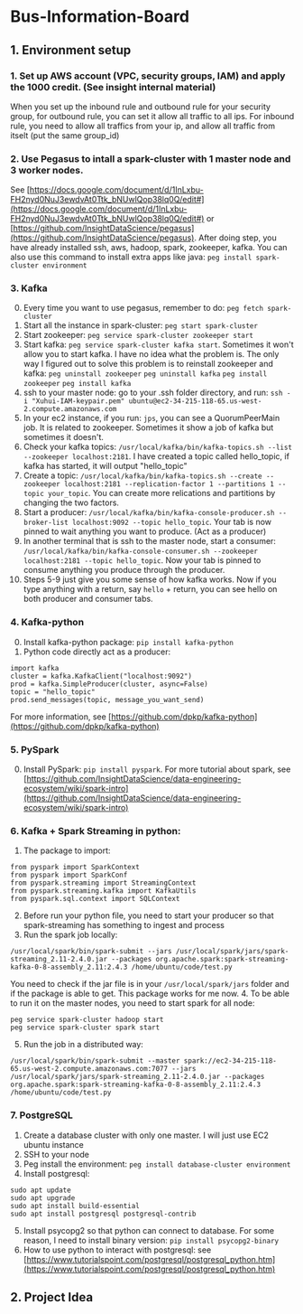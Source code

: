 # Bus-Information-Board
## 1. Environment setup
### 1. Set up AWS account (VPC, security groups, IAM) and apply the 1000 credit. (See insight internal material)
When you set up the inbound rule and outbound rule for your security group, for outbound rule, you can set it allow all traffic to all ips. For inbound rule, you need to allow all traffics from your ip, and allow all traffic from itselt (put the same group_id)
### 2. Use Pegasus to intall a spark-cluster with 1 master node and 3 worker nodes.
See [https://docs.google.com/document/d/1InLxbu-FH2nyd0NuJ3ewdvAt0Ttk_bNUwlQop38lq0Q/edit#](https://docs.google.com/document/d/1InLxbu-FH2nyd0NuJ3ewdvAt0Ttk_bNUwlQop38lq0Q/edit#) or [https://github.com/InsightDataScience/pegasus](https://github.com/InsightDataScience/pegasus). After doing step, you have already installed ssh, aws, hadoop, spark, zookeeper, kafka. You can also use this command to install extra apps like java: `peg install spark-cluster environment`
### 3. Kafka
0. Every time you want to use pegasus, remember to do: `peg fetch spark-cluster`
1. Start all the instance in spark-cluster: `peg start spark-cluster`
2. Start zookeeper: `peg service spark-cluster zookeeper start`
3. Start kafka: `peg service spark-cluster kafka start`. Sometimes it won't allow you to start kafka. I have no idea what the problem is. The only way I figured out to solve this problem is to reinstall zookeeper and kafka: 
`peg uninstall zookeeper`
`peg uninstall kafka`
`peg install zookeeper`
`peg install kafka`
4. ssh to your master node: go to your .ssh folder directory, and run: `ssh -i "Xuhui-IAM-keypair.pem" ubuntu@ec2-34-215-118-65.us-west-2.compute.amazonaws.com`
5. In your ec2 instance, if you run: `jps`, you can see a QuorumPeerMain job. It is related to zookeeper. Sometimes it show a job of kafka but sometimes it doesn't. 
6. Check your kafka topics: `/usr/local/kafka/bin/kafka-topics.sh --list --zookeeper localhost:2181`. I have created a topic called hello_topic, if kafka has started, it will output "hello_topic"
7. Create a topic: `/usr/local/kafka/bin/kafka-topics.sh --create --zookeeper localhost:2181 --replication-factor 1 --partitions 1 --topic your_topic`. You can create more relications and partitions by changing the two factors.
8. Start a producer: `/usr/local/kafka/bin/kafka-console-producer.sh --broker-list localhost:9092 --topic hello_topic`. Your tab is now pinned to wait anything you want to produce. (Act as a producer)
9. In another terminal that is ssh to the master node, start a consumer: `/usr/local/kafka/bin/kafka-console-consumer.sh --zookeeper localhost:2181 --topic hello_topic`. Now your tab is pinned to consume anything you produce through the producer.
10. Steps 5-9 just give you some sense of how kafka works. Now if you type anything with a return, say `hello` + return, you can see hello on both producer and consumer tabs.
### 4. Kafka-python
0. Install kafka-python package: `pip install kafka-python`
1. Python code directly act as a producer: 
```
import kafka
cluster = kafka.KafkaClient("localhost:9092")
prod = kafka.SimpleProducer(cluster, async=False)
topic = "hello_topic"
prod.send_messages(topic, message_you_want_send)
```
For more information, see [https://github.com/dpkp/kafka-python](https://github.com/dpkp/kafka-python)
### 5. PySpark
0. Install PySpark: `pip install pyspark`. For more tutorial about spark, see [https://github.com/InsightDataScience/data-engineering-ecosystem/wiki/spark-intro](https://github.com/InsightDataScience/data-engineering-ecosystem/wiki/spark-intro)
### 6. Kafka + Spark Streaming in python:
1. The package to import:
```
from pyspark import SparkContext
from pyspark import SparkConf
from pyspark.streaming import StreamingContext
from pyspark.streaming.kafka import KafkaUtils
from pyspark.sql.context import SQLContext
```
2. Before run your python file, you need to start your producer so that spark-streaming has something to ingest and process
3. Run the spark job locally:
```
/usr/local/spark/bin/spark-submit --jars /usr/local/spark/jars/spark-streaming_2.11-2.4.0.jar --packages org.apache.spark:spark-streaming-kafka-0-8-assembly_2.11:2.4.3 /home/ubuntu/code/test.py
```
You need to check if the jar file is in your `/usr/local/spark/jars` folder and if the package is able to get. This package works for me now.
4. To be able to run it on the master nodes, you need to start spark for all node:
```
peg service spark-cluster hadoop start
peg service spark-cluster spark start
```
5. Run the job in a distributed way:
```
/usr/local/spark/bin/spark-submit --master spark://ec2-34-215-118-65.us-west-2.compute.amazonaws.com:7077 --jars /usr/local/spark/jars/spark-streaming_2.11-2.4.0.jar --packages org.apache.spark:spark-streaming-kafka-0-8-assembly_2.11:2.4.3 /home/ubuntu/code/test.py
```
### 7. PostgreSQL
1. Create a database cluster with only one master. I will just use EC2 ubuntu instance
2. SSH to your node
3. Peg install the environment: `peg install database-cluster environment`
4. Install postgresql: 
```
sudo apt update
sudo apt upgrade
sudo apt install build-essential
sudo apt install postgresql postgresql-contrib
```
5. Install psycopg2 so that python can connect to database. For some reason, I need to install binary version: `pip install psycopg2-binary`
6. How to use python to interact with postgresql: see [https://www.tutorialspoint.com/postgresql/postgresql_python.htm](https://www.tutorialspoint.com/postgresql/postgresql_python.htm)



## 2. Project Idea
